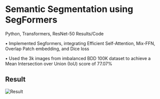 # Semantic Segmentation using SegFormers
Python, Transformers, ResNet-50 Results/Code

• Implemented Segformers, integrating Efficient Self-Attention, Mix-FFN, Overlap Patch embedding, and Dice loss

• Used the 3k images from imbalanced BDD 100K dataset to achieve a Mean Intersection over Union (IoU) score of 77.07%

## Result

![Result](segformers.gif)
